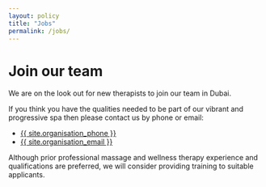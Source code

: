 ```yaml
---
layout: policy
title: "Jobs"
permalink: /jobs/
---
```


Join our team
=============
We are on the look out for new therapists to join our team in Dubai.

If you think you have the qualities needed to be part of our vibrant and progressive spa then please contact us by phone or email:

<ul class="list-unstyled">
    <li><i class="fas fa-phone"></i> <a class="text-white" href="tel:{{ site.organisation_phone | remove: ' ' }}">{{ site.organisation_phone }}</a></li>
    <li><i class="fas fa-envelope"></i> <a class="text-white" href="mailto:{{ site.organisation_email }}">{{ site.organisation_email }}</a></li>
</ul>

Although prior professional massage and wellness therapy experience and qualifications are preferred, we will consider providing training to suitable applicants.